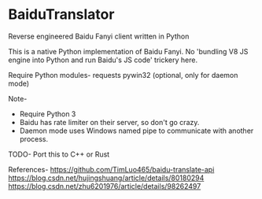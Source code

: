 # BaiduTranslator
Reverse engineered Baidu Fanyi client written in Python

This is a native Python implementation of Baidu Fanyi. 
No 'bundling V8 JS engine into Python and run Baidu's JS code' trickery here.

Require Python modules-
  requests
  pywin32 (optional, only for daemon mode)

Note-
  - Require Python 3
  - Baidu has rate limiter on their server, so don't go crazy.
  - Daemon mode uses Windows named pipe to communicate with another process.

TODO-
  Port this to C++ or Rust
  
References-
  https://github.com/TimLuo465/baidu-translate-api
  https://blog.csdn.net/hujingshuang/article/details/80180294
  https://blog.csdn.net/zhu6201976/article/details/98262497
  
